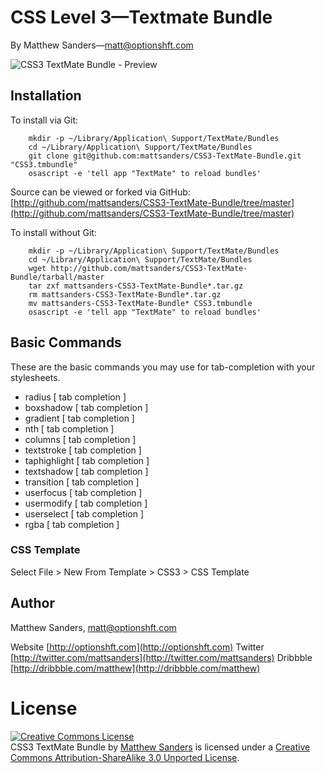 # CSS Level 3—Textmate Bundle

By Matthew Sanders—matt@optionshft.com

<img src="http://matthewnsara.com/images/css3-textmate-bundle-preview.png" alt="CSS3 TextMate Bundle - Preview" />

## Installation

To install via Git:

		mkdir -p ~/Library/Application\ Support/TextMate/Bundles
		cd ~/Library/Application\ Support/TextMate/Bundles
		git clone git@github.com:mattsanders/CSS3-TextMate-Bundle.git "CSS3.tmbundle"
		osascript -e 'tell app "TextMate" to reload bundles'

Source can be viewed or forked via GitHub: [http://github.com/mattsanders/CSS3-TextMate-Bundle/tree/master](http://github.com/mattsanders/CSS3-TextMate-Bundle/tree/master)

To install without Git:

		mkdir -p ~/Library/Application\ Support/TextMate/Bundles
		cd ~/Library/Application\ Support/TextMate/Bundles
		wget http://github.com/mattsanders/CSS3-TextMate-Bundle/tarball/master
		tar zxf mattsanders-CSS3-TextMate-Bundle*.tar.gz
		rm mattsanders-CSS3-TextMate-Bundle*.tar.gz
		mv mattsanders-CSS3-TextMate-Bundle* CSS3.tmbundle
		osascript -e 'tell app "TextMate" to reload bundles'

## Basic Commands

These are the basic commands you may use for tab-completion with your stylesheets.

* radius [ tab completion ]
* boxshadow [ tab completion ]
* gradient [ tab completion ]
* nth [ tab completion ]
* columns [ tab completion ]
* textstroke [ tab completion ]
* taphighlight [ tab completion ]
* textshadow [ tab completion ]
* transition [ tab completion ]
* userfocus [ tab completion ]
* usermodify [ tab completion ]
* userselect [ tab completion ]
* rgba [ tab completion ]

### CSS Template

Select File > New From Template > CSS3 > CSS Template

## Author

Matthew Sanders, matt@optionshft.com

Website [http://optionshft.com](http://optionshft.com) 
Twitter [http://twitter.com/mattsanders](http://twitter.com/mattsanders)
Dribbble [http://dribbble.com/matthew](http://dribbble.com/matthew)



License
=======

<a rel="license" href="http://creativecommons.org/licenses/by-sa/3.0/"><img alt="Creative Commons License" style="border-width:0" src="http://i.creativecommons.org/l/by-sa/3.0/80x15.png" /></a><br /><span xmlns:dct="http://purl.org/dc/terms/" href="http://purl.org/dc/dcmitype/Dataset" property="dct:title" rel="dct:type">CSS3 TextMate Bundle</span> by <a xmlns:cc="http://creativecommons.org/ns#" href="http://optionshft.com" property="cc:attributionName" rel="cc:attributionURL">Matthew Sanders</a> is licensed under a <a rel="license" href="http://creativecommons.org/licenses/by-sa/3.0/">Creative Commons Attribution-ShareAlike 3.0 Unported License</a>.